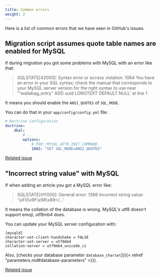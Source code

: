 ```yaml
---
title: Common errors
weight: 2
---
```


Here is a list of common errors that we have seen in GitHub's issues.

## Migration script assumes quote table names are enabled for MySQL

If during migration you got some problems with MySQL with an error like that:

> SQLSTATE[42000]: Syntax error or access violation: 1064 You have an error in your SQL syntax; check the manual that corresponds to your MySQL server version for the right syntax to use near '"wallabag_entry" ADD uuid LONGTEXT DEFAULT NULL' at line 1

It means you should enable the `ANSI_QUOTES` of `SQL_MODE`.

You can do that in your `app/config/config.yml` file:

```yaml
# Doctrine Configuration
doctrine:
    dbal:
        # ...
        options:
            # PDO::MYSQL_ATTR_INIT_COMMAND
            1002: "SET SQL_MODE=ANSI_QUOTES"
```

[Related issue](https://github.com/wallabag/wallabag/issues/3036)

## "Incorrect string value" with MySQL

If when adding an article you got a MySQL error like:

> SQLSTATE[HY000]: General error: 1366 Incorrect string value: '\xF0\x9F\x98\x89</...'

It means the collation of the database is wrong. MySQL's utf8 doesn't support emoji, utf8mb4 does.

You can update your MySQL server configuration with:

```
[mysqld]
character-set-client-handshake = FALSE
character-set-server = utf8mb4
collation-server = utf8mb4_unicode_ci
```

Also, [checks your database parameter `database_charset`]({{< relref "parameters.md#database-parameters" >}}).

[Related issue](https://github.com/wallabag/wallabag/issues/2976)
